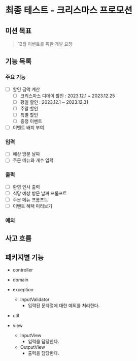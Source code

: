 # 최종 테스트 - 크리스마스 프로모션

## 미션 목표
> 12월 이벤트를 위한 개발 요청

## 기능 목록

### 주요 기능
- [ ] 할인 금액 계산
  - [ ] 크리스마스 디데이 할인 : 2023.12.1 ~ 2023.12.25
  - [ ] 평일 할인 : 2023.12.1 ~ 2023.12.31
  - [ ] 주말 할인
  - [ ] 특별 할인
  - [ ] 증정 이벤트
- [ ] 이벤트 배지 부여

### 입력
- [ ] 예상 방문 날짜
- [ ] 주문 메뉴와 개수 입력

### 출력
- [ ] 환영 인사 출력 
- [ ] 식당 예상 방문 날짜 프롬프트
- [ ] 주문 메뉴 프롬프트
- [ ] 이벤트 혜택 미리보기

### 예외

## 사고 흐름

## 패키지별 기능
- controller

- domain

- exception
    - InputValidator
        - 입력된 문자열에 대한 예외를 처리한다.
- util

- view
    - InputView
        - 입력을 담당한다.
    - OutputView
        - 출력을 담당한다.